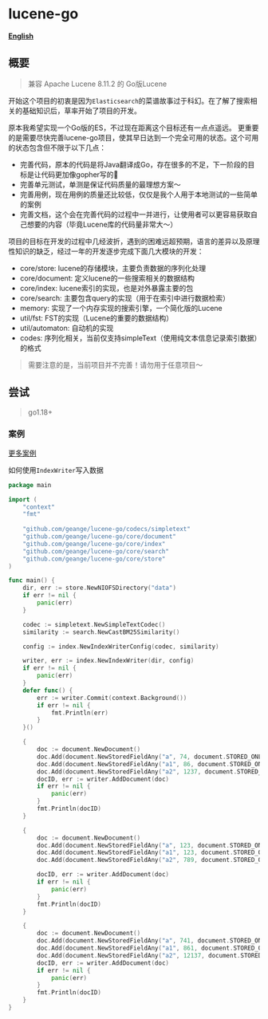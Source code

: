 # lucene-go

**[English](README.md)**

## 概要

> 兼容 Apache Lucene 8.11.2 的 Go版Lucene

开始这个项目的初衷是因为`Elasticsearch`的菜谱故事过于科幻。在了解了搜索相关的基础知识后，草率开始了项目的开发。

原本我希望实现一个Go版的ES，不过现在距离这个目标还有一点点遥远。
更重要的是需要尽快完善lucene-go项目，使其早日达到一个完全可用的状态。这个可用的状态包含但不限于以下几点：

* 完善代码，原本的代码是将Java翻译成Go，存在很多的不足，下一阶段的目标是让代码更加像gopher写的🐶
* 完善单元测试，单测是保证代码质量的最理想方案～
* 完善用例，现在用例的质量还比较低，仅仅是我个人用于本地测试的一些简单的案例
* 完善文档，这个会在完善代码的过程中一并进行，让使用者可以更容易获取自己想要的内容（毕竟Lucene库的代码量非常大～）

项目的目标在开发的过程中几经波折，遇到的困难远超预期，语言的差异以及原理性知识的缺乏，经过一年的开发逐步完成下面几大模块的开发：

* core/store: lucene的存储模块，主要负责数据的序列化处理
* core/document: 定义lucene的一些搜索相关的数据结构
* core/index: lucene索引的实现，也是对外暴露主要的包
* core/search: 主要包含query的实现（用于在索引中进行数据检索）
* memory: 实现了一个内存实现的搜索引擎，一个简化版的Lucene
* util/fst: FST的实现（Lucene的重要的数据结构）
* util/automaton: 自动机的实现
* codes: 序列化相关，当前仅支持simpleText（使用纯文本信息记录索引数据）的格式

> 需要注意的是，当前项目并不完善！请勿用于任意项目～

## 尝试

> go1.18+

### 案例

[更多案例](https://github.com/geange/lucene-go-example)

如何使用`IndexWriter`写入数据

```go
package main

import (
	"context"
	"fmt"
	
	"github.com/geange/lucene-go/codecs/simpletext"
	"github.com/geange/lucene-go/core/document"
	"github.com/geange/lucene-go/core/index"
	"github.com/geange/lucene-go/core/search"
	"github.com/geange/lucene-go/core/store"
)

func main() {
	dir, err := store.NewNIOFSDirectory("data")
	if err != nil {
		panic(err)
	}

	codec := simpletext.NewSimpleTextCodec()
	similarity := search.NewCastBM25Similarity()

	config := index.NewIndexWriterConfig(codec, similarity)

	writer, err := index.NewIndexWriter(dir, config)
	if err != nil {
		panic(err)
	}
	defer func() {
		err := writer.Commit(context.Background())
		if err != nil {
			fmt.Println(err)
		}
	}()

	{
		doc := document.NewDocument()
		doc.Add(document.NewStoredFieldAny("a", 74, document.STORED_ONLY))
		doc.Add(document.NewStoredFieldAny("a1", 86, document.STORED_ONLY))
		doc.Add(document.NewStoredFieldAny("a2", 1237, document.STORED_ONLY))
		docID, err := writer.AddDocument(doc)
		if err != nil {
			panic(err)
		}
		fmt.Println(docID)
	}

	{
		doc := document.NewDocument()
		doc.Add(document.NewStoredFieldAny("a", 123, document.STORED_ONLY))
		doc.Add(document.NewStoredFieldAny("a1", 123, document.STORED_ONLY))
		doc.Add(document.NewStoredFieldAny("a2", 789, document.STORED_ONLY))

		docID, err := writer.AddDocument(doc)
		if err != nil {
			panic(err)
		}
		fmt.Println(docID)
	}

	{
		doc := document.NewDocument()
		doc.Add(document.NewStoredFieldAny("a", 741, document.STORED_ONLY))
		doc.Add(document.NewStoredFieldAny("a1", 861, document.STORED_ONLY))
		doc.Add(document.NewStoredFieldAny("a2", 12137, document.STORED_ONLY))
		docID, err := writer.AddDocument(doc)
		if err != nil {
			panic(err)
		}
		fmt.Println(docID)
	}
}

```
